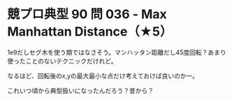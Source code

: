 # 競プロ典型 90 問 036 - Max Manhattan Distance（★5）
1e9だしセグ木を使う類ではなさそう。マンハッタン距離だし45度回転？あまり使ったことのないテクニックだけれど。

なるほど、回転後のx,yの最大最小な点だけ考えておけば良いのかー。

これいつ頃から典型扱いになったんだろう？昔から？

